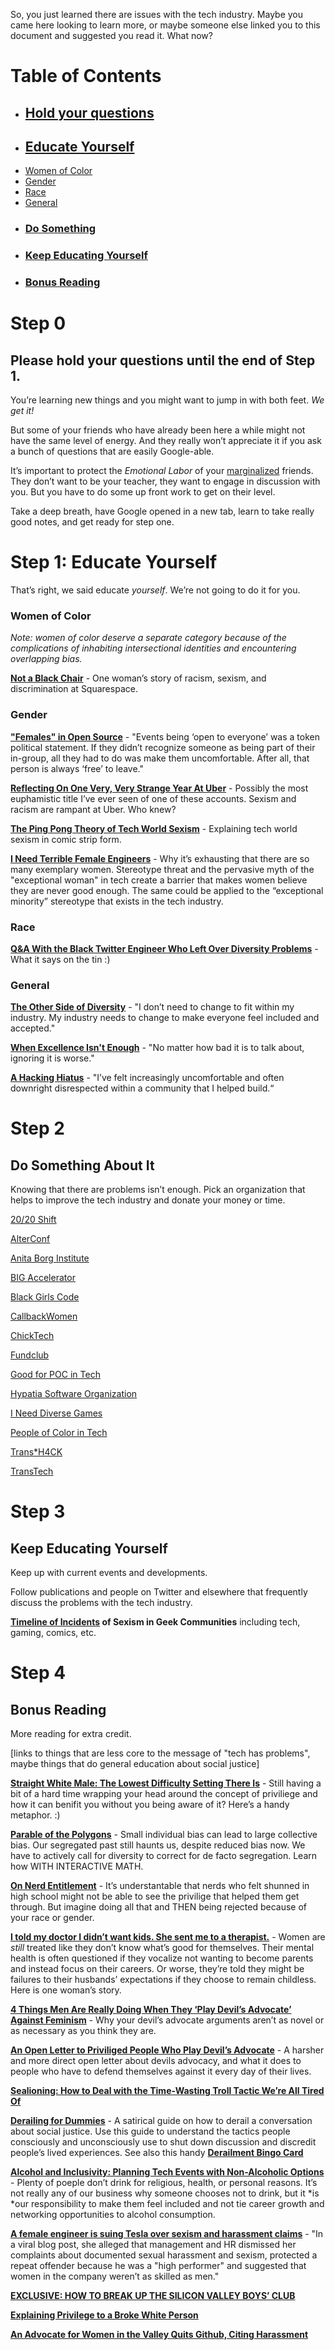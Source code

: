 So, you just learned there are issues with the tech industry. Maybe you came here looking to learn more, or maybe someone else linked you to this document and suggested you read it. What now?

# Table of Contents

- ## [Hold your questions](#Step-0)
- ## [Educate Yourself](#Step-1)
 - [Women of Color](#Women-of-color)
 - [Gender](#gender)
 - [Race](#race)
 - [General](#general)
- ### [Do Something](#Step-2)
- ### [Keep Educating Yourself](#Step-3)
- ### [Bonus Reading](#Step-4)

# Step 0

## Please hold your questions until the end of Step 1.

You’re learning new things and you might want to jump in with both feet. *We get it!* 

But some of your friends who have already been here a while might not have the same level of energy. And they really won’t appreciate it if you ask a bunch of questions that are easily Google-able. 

It’s important to protect the *Emotional Labor* of your [marginalized](https://en.wikipedia.org/wiki/Social_exclusion) friends. They don’t want to be your teacher, they want to engage in discussion with you. But you have to do some up front work to get on their level.

Take a deep breath, have Google opened in a new tab, learn to take really good notes, and get ready for step one.

# Step 1: Educate Yourself

That’s right, we said educate *yourself*. We’re not going to do it for you.

### Women of Color

*Note: women of color deserve a separate category because of the complications of inhabiting intersectional identities and encountering overlapping bias.*

**[Not a Black Chair](https://medium.com/@amelielamont/not-a-black-chair-8a8e7e2b9140)** - One woman’s story of racism, sexism, and discrimination at Squarespace.

### Gender

**["Females" in Open Source](https://modelviewculture.com/pieces/females-in-open-source)** - "Events being ‘open to everyone’ was a token political statement. If they didn’t recognize someone as being part of their in-group, all they had to do was make them uncomfortable. After all, that person is always ‘free’ to leave."

**[Reflecting On One Very, Very Strange Year At Uber](https://www.susanjfowler.com/blog/2017/2/19/reflecting-on-one-very-strange-year-at-uber)** - Possibly the most euphamistic title I’ve ever seen of one of these accounts. Sexism and racism are rampant at Uber. Who knew?

**[The Ping Pong Theory of Tech World Sexism](https://medium.com/matter/the-ping-pong-theory-of-tech-world-sexism-c2053c10c06c)** - Explaining tech world sexism in comic strip form.

**[I Need Terrible Female Engineers](https://medium.com/@amyngyn/i-need-terrible-female-engineers-1023a2e973dd#.x6teafgwf)** - Why it’s exhausting that there are so many exemplary women. Stereotype threat and the pervasive myth of the "exceptional woman" in tech create a barrier that makes women believe they are never good enough. The same could be applied to the “exceptional minority” stereotype that exists in the tech industry.

### Race

**[Q&A With the Black Twitter Engineer Who Left Over Diversity Problems](http://www.npr.org/sections/codeswitch/2015/11/06/454949422/a-q-a-with-lesley-miley-the-black-twitter-engineer-who-left-over-diversity-probl)** - What it says on the tin :)

### General

**[The Other Side of Diversity](https://medium.com/this-is-hard/the-other-side-of-diversity-1bb3de2f053e)** - "I don’t need to change to fit within my industry. My industry needs to change to make everyone feel included and accepted."

**[When Excellence Isn't Enough](https://medium.com/thelist/when-excellence-isnt-enough-79643e226c6a)** - "No matter how bad it is to talk about, ignoring it is worse."

**[A Hacking Hiatus](https://medium.com/hackers-and-hacking/a-hacking-hiatus-4844ae073d4)**  - "I’ve felt increasingly uncomfortable and often downright disrespected within a community that I helped build.“

# Step 2

## Do Something About It

Knowing that there are problems isn’t enough. Pick an organization that helps to improve the tech industry and donate your money or time.

[20/20 Shift](http://www.2020shift.com/)

[AlterConf](https://alterconf.com/) 

[Anita Borg Institute](https://anitaborg.org/)

[BIG Accelerator](http://www.digitalundivided.com/accelerate/)

[Black Girls Code](http://www.blackgirlscode.com/)

[CallbackWomen](http://www.callbackwomen.com/)

[ChickTech](https://chicktech.org/)

[Fundclub](http://joinfundclub.com/)

[Good for POC in Tech](http://goodforpocin.tech/)

[Hypatia Software Organization](https://hypatiasoftware.org/)

[I Need Diverse Games](https://ineeddiversegames.org/)

[People of Color in Tech](http://peopleofcolorintech.com/)

[Trans*H4CK](http://www.transhack.org/)

[TransTech](http://transtechsocial.org/)

# Step 3

## Keep Educating Yourself

Keep up with current events and developments.

Follow publications and people on Twitter and elsewhere that frequently discuss the problems with the tech industry.

**[Timeline of Incidents](http://geekfeminism.wikia.com/wiki/Timeline_of_incidents) of Sexism in Geek Communities** including tech, gaming, comics, etc.

# Step 4

## Bonus Reading

More reading for extra credit.

[links to things that are less core to the message of "tech has problems", maybe things that do general education about social justice]

**[Straight White Male: The Lowest Difficulty Setting There Is](http://whatever.scalzi.com/2012/05/15/straight-white-male-the-lowest-difficulty-setting-there-is/)** - Still having a bit of a hard time wrapping your head around the concept of priviliege and how it can benifit you without you being aware of it? Here’s a handy metaphor. :)

**[Parable of the Polygons](http://vihart.com/parable-of-the-polygons/)** - Small individual bias can lead to large collective bias. Our segregated past still haunts us, despite reduced bias now. We have to actively call for diversity to correct for de facto segregation. Learn how WITH INTERACTIVE MATH.

**[On Nerd Entitlement](http://www.newstatesman.com/laurie-penny/on-nerd-entitlement-rebel-alliance-empire)** - It’s understantable that nerds who felt shunned in high school might not be able to see the privilige that helped them get through. But imagine doing all that and THEN being rejected because of your race or gender.

**[I told my doctor I didn’t want kids. She sent me to a therapist.](http://www.vox.com/first-person/2017/2/20/14617778/woman-no-kids-sterilization)** - Women are *still* treated like they don’t know what’s good for themselves. Their mental health is often questioned if they vocalize not wanting to become parents and instead focus on their careers. Or worse, they’re told they might be failures to their husbands’ expectations if they choose to remain childless. Here is one woman’s story.

**[4 Things Men Are Really Doing When They ‘Play Devil’s Advocate’ Against Feminism](http://everydayfeminism.com/2015/09/playing-devils-advocate/)** - Why your devil’s advocate arguments aren’t as novel or as necessary as you think they are.

**[An Open Letter to Priviliged People Who Play Devil’s Advocate](http://feministing.com/2014/05/30/an-open-letter-to-privileged-people-who-play-devils-advocate/)** - A harsher and more direct open letter about devils advocacy, and what it does to people who have to defend themselves against it every day of their lives.

**[Sealioning: How to Deal with the Time-Wasting Troll Tactic We’re All Tired Of](http://everydayfeminism.com/2017/01/sealioning/)**

**[Derailing for Dummies](http://www.derailingfordummies.com/)** - A satirical guide on how to derail a conversation about social justice. Use this guide to understand the tactics people consciously and unconsciously use to shut down discussion and discredit people’s lived experiences. See also this handy **[Derailment Bingo Card](https://piranha.dreamwidth.org/445505.html)**

**[Alcohol and Inclusivity: Planning Tech Events with Non-Alcoholic Options](https://modelviewculture.com/pieces/alcohol-and-inclusivity-planning-tech-events-with-non-alcoholic-options)** - Plenty of poeple don’t drink for religious, health, or personal reasons. It’s not really any of our business why someone chooses not to drink, but it *is *our responsibility to make them feel included and not tie career growth and networking opportunities to alcohol consumption.

**[A female engineer is suing Tesla over sexism and harassment claims](http://www.businessinsider.com/engineer-aj-vandermeyden-is-suing-tesla-for-alleged-sexism-and-harassment-2017-2)** - "In a viral blog post, she alleged that management and HR dismissed her complaints about documented sexual harassment and sexism, protected a repeat offender because he was a "high performer" and suggested that women in the company weren’t as skilled as men."

**[EXCLUSIVE: HOW TO BREAK UP THE SILICON VALLEY BOYS’ CLUB](http://www.vanityfair.com/news/2017/03/how-to-break-up-the-silicon-valley-boys-club-susan-wojcicki)**

**[Explaining Privilege to a Broke White Person](http://www.huffingtonpost.com/gina-crosleycorcoran/explaining-white-privilege-to-a-broke-white-person_b_5269255.html)**

**[An Advocate for Women in the Valley Quits Github, Citing Harassment](https://www.wired.com/2014/03/culture-offsets/)**
